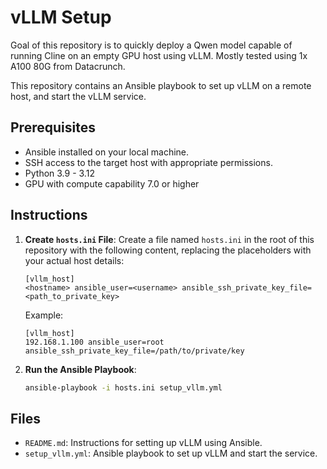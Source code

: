 # vLLM Setup

Goal of this repository is to quickly deploy a Qwen model capable of running Cline on an empty GPU host using vLLM. Mostly tested using 1x A100 80G from Datacrunch.

This repository contains an Ansible playbook to set up vLLM on a remote host, and start the vLLM service.

## Prerequisites

- Ansible installed on your local machine.
- SSH access to the target host with appropriate permissions.
- Python 3.9 - 3.12
- GPU with compute capability 7.0 or higher

## Instructions

1. **Create `hosts.ini` File**:
   Create a file named `hosts.ini` in the root of this repository with the following content, replacing the placeholders with your actual host details:

   ```
   [vllm_host]
   <hostname> ansible_user=<username> ansible_ssh_private_key_file=<path_to_private_key>
   ```

   Example:
   ```
   [vllm_host]
   192.168.1.100 ansible_user=root ansible_ssh_private_key_file=/path/to/private/key
   ```

2. **Run the Ansible Playbook**:

   ```sh
   ansible-playbook -i hosts.ini setup_vllm.yml
   ```

## Files

- `README.md`: Instructions for setting up vLLM using Ansible.
- `setup_vllm.yml`: Ansible playbook to set up vLLM and start the service.
